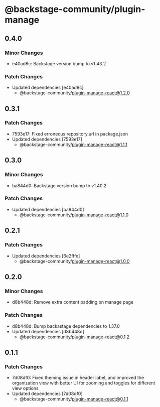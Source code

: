 # @backstage-community/plugin-manage

## 0.4.0

### Minor Changes

- e40ad8c: Backstage version bump to v1.43.2

### Patch Changes

- Updated dependencies [e40ad8c]
  - @backstage-community/plugin-manage-react@1.2.0

## 0.3.1

### Patch Changes

- 7593e17: Fixed erroneous repository.url in package.json
- Updated dependencies [7593e17]
  - @backstage-community/plugin-manage-react@1.1.1

## 0.3.0

### Minor Changes

- ba844d0: Backstage version bump to v1.40.2

### Patch Changes

- Updated dependencies [ba844d0]
  - @backstage-community/plugin-manage-react@1.1.0

## 0.2.1

### Patch Changes

- Updated dependencies [6e2fffe]
  - @backstage-community/plugin-manage-react@1.0.0

## 0.2.0

### Minor Changes

- d8b448d: Remove extra content padding on manage page

### Patch Changes

- d8b448d: Bump backastage dependencies to 1.37.0
- Updated dependencies [d8b448d]
  - @backstage-community/plugin-manage-react@0.1.2

## 0.1.1

### Patch Changes

- 7d08df0: Fixed theming issue in header label, and improved the organization view with better UI for zooming and toggles for different view options
- Updated dependencies [7d08df0]
  - @backstage-community/plugin-manage-react@0.1.1

